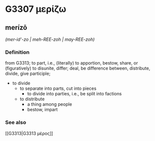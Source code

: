# G3307 μερίζω

## merízō

_(mer-id'-zo | meh-REE-zoh | may-REE-zoh)_

### Definition

from G3313; to part, i.e., (literally) to apportion, bestow, share, or (figuratively) to disunite, differ; deal, be difference between, distribute, divide, give participle; 

- to divide
  - to separate into parts, cut into pieces
    - to divide into parties, i.e., be split into factions
  - to distribute
    - a thing among people
    - bestow, impart

### See also

[[G3313|G3313 μέρος]]
